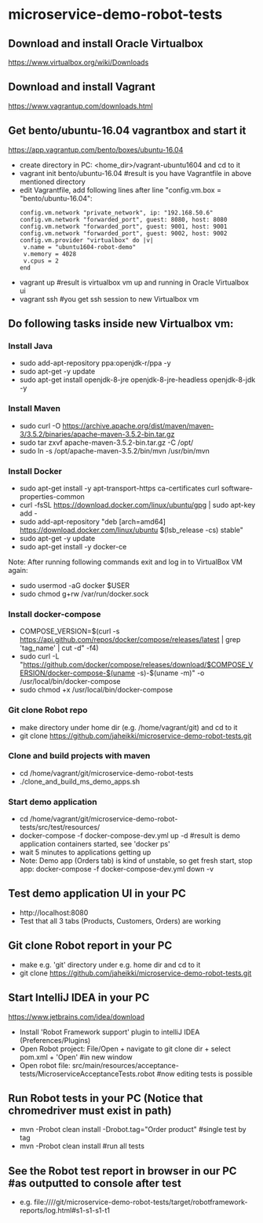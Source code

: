 # microservice-demo-robot-tests
## Download and install Oracle Virtualbox
https://www.virtualbox.org/wiki/Downloads

## Download and install Vagrant
https://www.vagrantup.com/downloads.html

## Get bento/ubuntu-16.04 vagrantbox and start it
https://app.vagrantup.com/bento/boxes/ubuntu-16.04
- create directory in PC: <home_dir>/vagrant-ubuntu1604 and cd to it
- vagrant init bento/ubuntu-16.04  #result is you have Vagrantfile in above mentioned directory
- edit Vagrantfile, add following lines after line "config.vm.box = "bento/ubuntu-16.04":
  ```
  config.vm.network "private_network", ip: "192.168.50.6"
  config.vm.network "forwarded_port", guest: 8080, host: 8080
  config.vm.network "forwarded_port", guest: 9001, host: 9001
  config.vm.network "forwarded_port", guest: 9002, host: 9002
  config.vm.provider "virtualbox" do |v|
   v.name = "ubuntu1604-robot-demo"
   v.memory = 4028
   v.cpus = 2
  end
  ```
- vagrant up  #result is virtualbox vm up and running in Oracle Virtualbox ui
- vagrant ssh #you get ssh session to new Virtualbox vm

## Do following tasks inside new Virtualbox vm:

### Install Java
 - sudo add-apt-repository ppa:openjdk-r/ppa -y
 - sudo apt-get -y update
 - sudo apt-get install openjdk-8-jre openjdk-8-jre-headless openjdk-8-jdk -y

### Install Maven
 - sudo curl -O https://archive.apache.org/dist/maven/maven-3/3.5.2/binaries/apache-maven-3.5.2-bin.tar.gz
 - sudo tar zxvf apache-maven-3.5.2-bin.tar.gz -C /opt/
 - sudo ln -s /opt/apache-maven-3.5.2/bin/mvn /usr/bin/mvn

### Install Docker
 - sudo apt-get install -y apt-transport-https ca-certificates curl software-properties-common
 - curl -fsSL https://download.docker.com/linux/ubuntu/gpg | sudo apt-key add -
 - sudo add-apt-repository "deb [arch=amd64] https://download.docker.com/linux/ubuntu $(lsb_release -cs) stable"
 - sudo apt-get -y update
 - sudo apt-get install -y docker-ce

Note: After running following commands exit and log in to VirtualBox VM again:
 - sudo usermod -aG docker $USER 
 - sudo chmod g+rw /var/run/docker.sock

### Install docker-compose
 - COMPOSE_VERSION=$(curl -s https://api.github.com/repos/docker/compose/releases/latest | grep 'tag_name' | cut -d\" -f4)
 - sudo curl -L "https://github.com/docker/compose/releases/download/$COMPOSE_VERSION/docker-compose-$(uname -s)-$(uname -m)" -o /usr/local/bin/docker-compose
- sudo chmod +x /usr/local/bin/docker-compose

### Git clone Robot repo
 - make directory under home dir (e.g. /home/vagrant/git) and cd to it
 - git clone https://github.com/jaheikki/microservice-demo-robot-tests.git

### Clone and build projects with maven
 - cd /home/vagrant/git/microservice-demo-robot-tests
 - ./clone_and_build_ms_demo_apps.sh

### Start demo application
 - cd /home/vagrant/git/microservice-demo-robot-tests/src/test/resources/
 - docker-compose -f docker-compose-dev.yml up -d  #result is demo application containers started, see 'docker ps'
 - wait 5 minutes to applications getting up
 - Note: Demo app (Orders tab) is kind of unstable, so get fresh start, stop app: docker-compose -f docker-compose-dev.yml down -v

## Test demo application UI in your PC
 - http://localhost:8080
 - Test that all 3 tabs (Products, Customers, Orders) are working

## Git clone Robot report in your PC
 - make e.g. 'git' directory under e.g. home dir and cd to it
 - git clone https://github.com/jaheikki/microservice-demo-robot-tests.git

## Start IntelliJ IDEA in your PC
https://www.jetbrains.com/idea/download
 - Install 'Robot Framework support' plugin to intelliJ IDEA (Preferences/Plugins)
 - Open Robot project: File/Open + navigate to git clone dir + select pom.xml + 'Open'  #in new window
 - Open robot file: src/main/resources/acceptance-tests/MicroserviceAcceptanceTests.robot  #now editing tests is possible

## Run Robot tests in your PC (Notice that chromedriver must exist in path)
 - mvn -Probot clean install -Drobot.tag="Order product"  #single test by tag
 - mvn -Probot clean install  #run all tests

## See the Robot test report in browser in our PC  #as outputted to console after test
 - e.g. file:///<home dir>/git/microservice-demo-robot-tests/target/robotframework-reports/log.html#s1-s1-s1-t1

